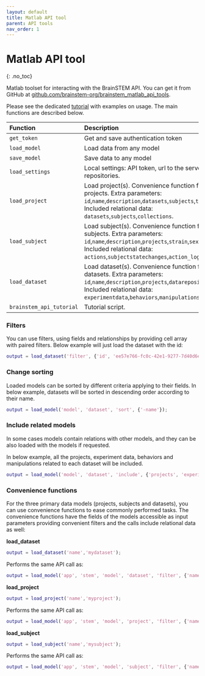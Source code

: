 ```yaml
---
layout: default
title: Matlab API tool
parent: API tools
nav_order: 1
---
```

# Matlab API tool
{: .no_toc}

Matlab toolset for interacting with the BrainSTEM API. You can get it from GitHub at [github.com/brainstem-org/brainstem_matlab_api_tools](https://github.com/brainstem-org/brainstem_matlab_api_tools).

Please see the dedicated [tutorial]({{"/tutorials/matlab-api-tool/"|absolute_url}}) with examples on usage. The main functions are described below.

| Function        | Description  |
|:-------------|:-------------|
| `get_token` | Get and save authentication token |
| `load_model` | Load data from any model |
| `save_model` | Save data to any model |
| `load_settings` | Local settings: API token, url to the server, and local repositories. |
| `load_project` | Load project(s). Convenience function for handling projects. Extra parameters: `id`,`name`,`description`,`datasets`,`subjects`,`tags`,`is_public`. Included relational data: `datasets`,`subjects`,`collections`. |
| `load_subject` | Load subject(s). Convenience function for handling subjects. Extra parameters: `id`,`name`,`description`,`projects`,`strain`,`sex`,`tags`. Included relational data: `actions`,`subjectstatechanges`,`action_logs`. |
| `load_dataset` | Load dataset(s). Convenience function for handling datasets. Extra parameters: `id`,`name`,`description`,`projects`,`datarepositories`,`tags`. Included relational data: `experimentdata`,`behaviors`,`manipulations`,`epochs`. |
| `brainstem_api_tutorial` | Tutorial script. |

### Filters
You can use filters, using fields and relationships by providing cell array with paired filters. Below example will just load the dataset with the id:

```m
output = load_dataset('filter', {'id', 'ee57e766-fc0c-42e1-9277-7d40d6e9353a'});
```

### Change sorting
Loaded models can be sorted by different criteria applying to their fields. In below example, datasets will be sorted in descending order according to their name.

```m
output = load_model('model', 'dataset', 'sort', {'-name'});
```

### Include related models

In some cases models contain relations with other models, and they can be also loaded with the models if requested. 

In below example, all the projects, experiment data, behaviors and manipulations related to each dataset will be included.

```m
output = load_model('model', 'dataset', 'include', {'projects', 'experimentdata', 'behaviors', 'manipulations'});
```

### Convenience functions
For the three primary data models (projects, subjects and datasets), you can use convenience functions to ease commonly performed tasks. The convenience functions have the  fields of the models accessible as input parameters providing convenient filters and the calls include relational data as well:

__load_dataset__
```m
output = load_dataset('name','mydataset');
```
Performs the same API call as:
```m
output = load_model('app', 'stem', 'model', 'dataset', 'filter', {'name', 'mydataset'}, 'include', {'experimentdata', 'behaviors', 'manipulations', 'epochs'});
```

__load_project__

```m
output = load_project('name','myproject');
```
Performs the same API call as:
```m
output = load_model('app', 'stem', 'model', 'project', 'filter', {'name', 'myproject'}, 'include', {'datasets', 'subjects', 'collections'});
```

__load_subject__

```m
output = load_subject('name','mysubject');
```
Performs the same API call as:
```m
output = load_model('app', 'stem', 'model', 'subject', 'filter', {'name','mysubject'}, 'include', {'experimentdata', 'behaviors', 'manipulations', 'epochs'});
```
